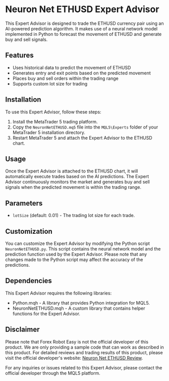 # Neuron Net ETHUSD Expert Advisor

This Expert Advisor is designed to trade the ETHUSD currency pair using an AI-powered prediction algorithm. It makes use of a neural network model implemented in Python to forecast the movement of ETHUSD and generate buy and sell signals.

## Features
- Uses historical data to predict the movement of ETHUSD
- Generates entry and exit points based on the predicted movement
- Places buy and sell orders within the trading range
- Supports custom lot size for trading

## Installation
To use this Expert Advisor, follow these steps:
1. Install the MetaTrader 5 trading platform.
2. Copy the `NeuronNetETHUSD.mq5` file into the `MQL5\Experts` folder of your MetaTrader 5 installation directory.
3. Restart MetaTrader 5 and attach the Expert Advisor to the ETHUSD chart.

## Usage
Once the Expert Advisor is attached to the ETHUSD chart, it will automatically execute trades based on the AI predictions. The Expert Advisor continuously monitors the market and generates buy and sell signals when the predicted movement is within the trading range.

## Parameters
- `lotSize` (default: 0.01) - The trading lot size for each trade.

## Customization
You can customize the Expert Advisor by modifying the Python script `NeuronNetETHUSD.py`. This script contains the neural network model and the prediction function used by the Expert Advisor. Please note that any changes made to the Python script may affect the accuracy of the predictions.

## Dependencies
This Expert Advisor requires the following libraries:
- Python.mqh - A library that provides Python integration for MQL5.
- NeuronNetETHUSD.mqh - A custom library that contains helper functions for the Expert Advisor.

## Disclaimer
Please note that Forex Robot Easy is not the official developer of this product. We are only providing a sample code that can work as described in this product. For detailed reviews and trading results of this product, please visit the official developer's website: [Neuron Net ETHUSD Review](https://forexroboteasy.com/forex-robot-review/neuron-net-ethusd-review-ai-powered-forex-software-for-eth-predictions/).

For any inquiries or issues related to this Expert Advisor, please contact the official developer through the MQL5 platform.


